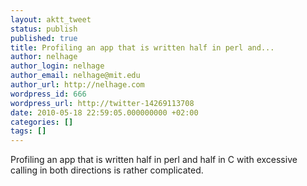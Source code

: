 ```yaml
---
layout: aktt_tweet
status: publish
published: true
title: Profiling an app that is written half in perl and...
author: nelhage
author_login: nelhage
author_email: nelhage@mit.edu
author_url: http://nelhage.com
wordpress_id: 666
wordpress_url: http://twitter-14269113708
date: 2010-05-18 22:59:05.000000000 +02:00
categories: []
tags: []
---
```

Profiling an app that is written half in perl and half in C with excessive calling in both directions is rather complicated.
